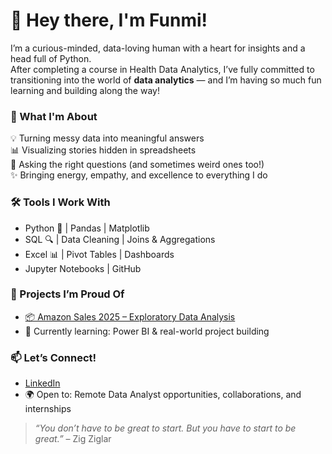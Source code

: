 # 👋 Hey there, I'm Funmi!

I’m a curious-minded, data-loving human with a heart for insights and a head full of Python.  
After completing a course in Health Data Analytics, I’ve fully committed to transitioning into the world of **data analytics** — and I’m having so much fun learning and building along the way!


### 🌟 What I'm About
💡 Turning messy data into meaningful answers  
📊 Visualizing stories hidden in spreadsheets  
🎯 Asking the right questions (and sometimes weird ones too!)  
✨ Bringing energy, empathy, and excellence to everything I do


### 🛠 Tools I Work With
- Python 🐍 | Pandas | Matplotlib
- SQL 🔍 | Data Cleaning | Joins & Aggregations
- Excel 📊 | Pivot Tables | Dashboards
- Jupyter Notebooks | GitHub


### 🚀 Projects I’m Proud Of
- [📦 Amazon Sales 2025 – Exploratory Data Analysis](https://github.com/Funmilong/Amazon-Sales-2025-EDA)
- 🚀 Currently learning: Power BI & real-world project building  



### 📫 Let’s Connect!
- [LinkedIn](https://www.linkedin.com/in/funmi-longe-bb43971b/)
- 🌍 Open to: Remote Data Analyst opportunities, collaborations, and internships


> *“You don’t have to be great to start. But you have to start to be great.”* – Zig Ziglar

